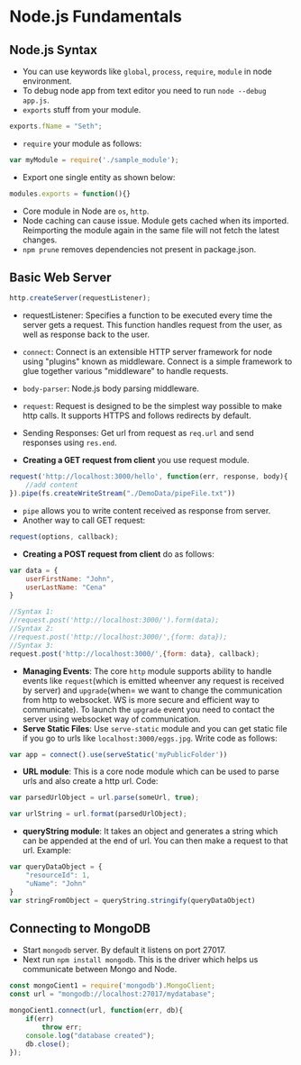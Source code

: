 # Node.js Fundamentals
## Node.js Syntax
* You can use keywords like `global`, `process`, `require`, `module` in node environment.
* To debug node app from text editor you need to run `node --debug app.js`.
* `exports` stuff from your module.
```js
exports.fName = "Seth";
```
* `require` your module as follows:
```js
var myModule = require('./sample_module'); 
```
* Export one single entity as shown below:
```js
modules.exports = function(){} 
```
* Core module in Node are `os`, `http`.
* Node caching can cause issue. Module gets cached when its imported. Reimporting the module again in the same file will not fetch the latest changes.
* `npm prune` removes dependencies not present in package.json.
## Basic Web Server
```js
http.createServer(requestListener);
```
* requestListener: Specifies a function to be executed every time the server gets a request. This function handles request from the user, as well as response back to the user.

* `connect`: Connect is an extensible HTTP server framework for node using "plugins" known as middleware. Connect is a simple framework to glue together various "middleware" to handle requests. 
* `body-parser`: Node.js body parsing middleware.
* `request`: Request is designed to be the simplest way possible to make http calls. It supports HTTPS and follows redirects by default.
* Sending Responses: Get url from request as `req.url` and send responses using `res.end`.
* **Creating a GET request from client** you use request module.
```js
request('http://localhost:3000/hello', function(err, response, body){
    //add content
}).pipe(fs.createWriteStream("./DemoData/pipeFile.txt"))
```
* `pipe` allows you to write content received as response from server.
* Another way to call GET request:
```js
request(options, callback);
```
* **Creating a POST request from client** do as follows:
```js
var data = {
    userFirstName: "John",
    userLastName: "Cena"
}

//Syntax 1:
//request.post('http://localhost:3000/').form(data);
//Syntax 2:
//request.post('http://localhost:3000/',{form: data});
//Syntax 3:
request.post('http://localhost:3000/',{form: data}, callback);
```
* **Managing Events**: The core `http` module supports ability to handle events like `request`(which is emitted wheenver any request is received by server) and `upgrade`(when= we want to change the communication from http to websocket. WS is more secure and efficient way to communicate). To launch the `upgrade` event you need to contact the server using websocket way of communication.
* **Serve Static Files**: Use `serve-static` module and you can get static file if you go to urls like `localhost:3000/eggs.jpg`. Write code as follows:
```js
var app = connect().use(serveStatic('myPublicFolder'))
```
* **URL module**: This is a core node module which can be used to parse urls and also create a http url. Code:
```js
var parsedUrlObject = url.parse(someUrl, true);

var urlString = url.format(parsedUrlObject);
```
* **queryString module**: It takes an object and generates a string which can be appended at the end of url. You can then make a request to that url. Example:
```js
var queryDataObject = {
    "resourceId": 1,
    "uName": "John"
}
var stringFromObject = queryString.stringify(queryDataObject)
```
## Connecting to MongoDB
* Start `mongodb` server. By default it listens on port 27017.
* Next run `npm install mongodb`. This is the driver which helps us communicate between Mongo and Node.
```js
const mongoCient1 = require('mongodb').MongoClient;
const url = "mongodb://localhost:27017/mydatabase";

mongoCient1.connect(url, function(err, db){
    if(err)
        throw err;
    console.log("database created");
    db.close();
});
```
